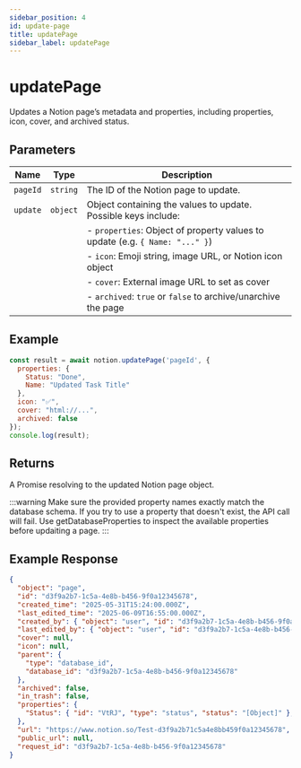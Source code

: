 ```yaml
---
sidebar_position: 4
id: update-page
title: updatePage
sidebar_label: updatePage
---
```


# updatePage

Updates a Notion page’s metadata and properties, including properties, icon, cover, and archived status.

## Parameters

| Name        | Type     | Description                                                                 |
|-------------|----------|-----------------------------------------------------------------------------|
| `pageId`    | `string` | The ID of the Notion page to update.                                       |
| `update`    | `object` | Object containing the values to update. Possible keys include:             |
|             |          | - `properties`: Object of property values to update (e.g. `{ Name: "..." }`) |
|             |          | - `icon`: Emoji string, image URL, or Notion icon object                  |
|             |          | - `cover`: External image URL to set as cover                             |
|             |          | - `archived`: `true` or `false` to archive/unarchive the page             |

## Example

```js
const result = await notion.updatePage('pageId', {
  properties: {
    Status: "Done",
    Name: "Updated Task Title"
  },
  icon: "✅",
  cover: "html://...",
  archived: false
});
console.log(result);
```

## Returns

A Promise resolving to the updated Notion page object.

:::warning
Make sure the provided property names exactly match the database schema.
If you try to use a property that doesn't exist, the API call will fail.
Use getDatabaseProperties to inspect the available properties before updaiting a page.
:::

## Example Response

```json
{
  "object": "page",
  "id": "d3f9a2b7-1c5a-4e8b-b456-9f0a12345678",
  "created_time": "2025-05-31T15:24:00.000Z",
  "last_edited_time": "2025-06-09T16:55:00.000Z",
  "created_by": { "object": "user", "id": "d3f9a2b7-1c5a-4e8b-b456-9f0a12345678" },
  "last_edited_by": { "object": "user", "id": "d3f9a2b7-1c5a-4e8b-b456-9f0a12345678" },
  "cover": null,
  "icon": null,
  "parent": {
    "type": "database_id",
    "database_id": "d3f9a2b7-1c5a-4e8b-b456-9f0a12345678"
  },
  "archived": false,
  "in_trash": false,
  "properties": {
    "Status": { "id": "VtRJ", "type": "status", "status": "[Object]" },
  },
  "url": "https://www.notion.so/Test-d3f9a2b71c5a4e8bb459f0a12345678",
  "public_url": null,
  "request_id": "d3f9a2b7-1c5a-4e8b-b456-9f0a12345678"
}
```
